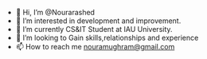 - 👋 Hi, I’m @Nourarashed
- 👀 I’m interested in development and improvement.
- 🌱 I’m currently CS&IT Student at IAU University.
- 💞️ I’m looking to Gain skills,relationships and experience 
- 📫 How to reach me nouramughram@gmail.com

<!---
Nourarashed/Nourarashed is a ✨ special ✨ repository because its `README.md` (this file) appears on your GitHub profile.
You can click the Preview link to take a look at your changes.
--->
